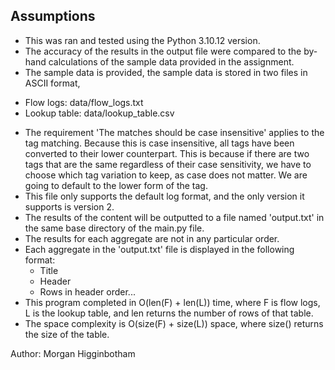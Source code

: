 ## Assumptions

* This was ran and tested using the Python 3.10.12 version.
* The accuracy of the results in the output file were compared to the by-hand calculations of the sample data provided in the assignment.
* The sample data is provided, the sample data is stored in two files in ASCII format,
- Flow logs: data/flow_logs.txt
- Lookup table: data/lookup_table.csv
* The requirement 'The matches should be case insensitive' applies to the tag matching. Because this is case insensitive, all tags have been converted to their lower counterpart. This is because if there are two tags that are the same regardless of their case sensitivity, we have to choose which tag variation to keep, as case does not matter. We are going to default to the lower form of the tag.
* This file only supports the default log format, and the only version it supports is version 2.
* The results of the content will be outputted to a file named 'output.txt' in the same base directory of the main.py file.
* The results for each aggregate are not in any particular order.
* Each aggregate in the 'output.txt' file is displayed in the following format:
  - Title
  - Header
  - Rows in header order...
* This program completed in O(len(F) + len(L)) time, where F is flow logs, L is the lookup table, and len returns the number of rows of that table.
* The space complexity is O(size(F) + size(L)) space, where size() returns the size of the table.

Author: Morgan Higginbotham
